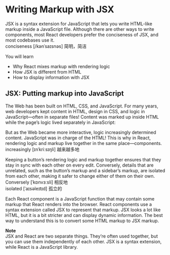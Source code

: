 # Writing Markup with JSX
JSX is a syntax extension for JavaScript that lets you write HTML-like markup inside a JavaScript file. Although there are other ways to write components, most React developers prefer the conciseness of JSX, and most codebases use it.\
conciseness [/kənˈsaɪsnəs] 简明，简洁

You will learn
- Why React mixes markup with rendering logic
- How JSX is different from HTML
- How to display information with JSX

## JSX: Putting markup into JavaScript
The Web has been built on HTML, CSS, and JavaScript. For many years, web developers kept content in HTML, design in CSS, and logic in JavaScript—often in separate files! Content was marked up inside HTML while the page’s logic lived separately in JavaScript:

But as the Web became more interactive, logic increasingly determined content. JavaScript was in charge of the HTML! This is why in React, rendering logic and markup live together in the same place—components.\
increasingly [ɪnˈkriːsɪŋli] 越来越多地

Keeping a button’s rendering logic and markup together ensures that they stay in sync with each other on every edit. Conversely, details that are unrelated, such as the button’s markup and a sidebar’s markup, are isolated from each other, making it safer to change either of them on their own.\
Conversely [ˈkɒnvɜːsli] 相反地\
isolated [ˈaɪsəleɪtɪd] 孤立的

Each React component is a JavaScript function that may contain some markup that React renders into the browser. React components use a syntax extension called JSX to represent that markup. JSX looks a lot like HTML, but it is a bit stricter and can display dynamic information. The best way to understand this is to convert some HTML markup to JSX markup.

**Note**\
JSX and React are two separate things. They’re often used together, but you can use them independently of each other. JSX is a syntax extension, while React is a JavaScript library.
